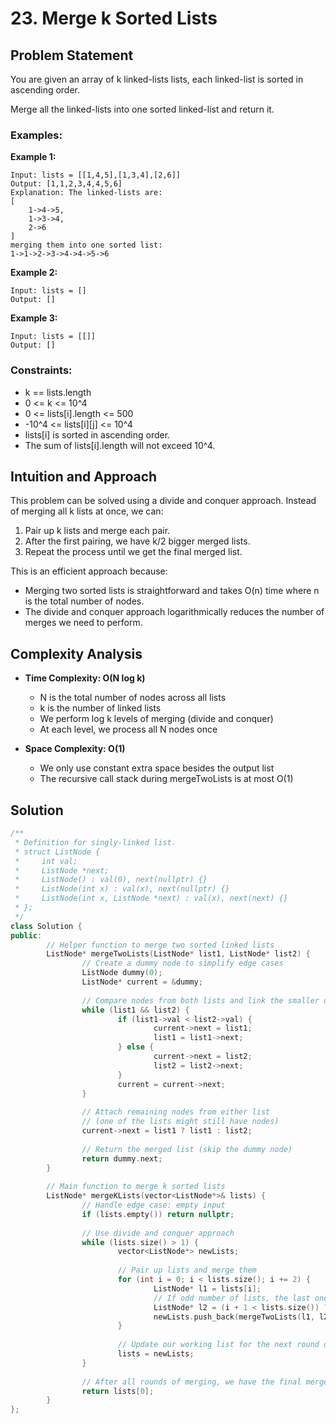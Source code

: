 # 23. Merge k Sorted Lists
## Problem Statement

You are given an array of k linked-lists lists, each linked-list is sorted in ascending order.

Merge all the linked-lists into one sorted linked-list and return it.

### Examples:

**Example 1:**
```
Input: lists = [[1,4,5],[1,3,4],[2,6]]
Output: [1,1,2,3,4,4,5,6]
Explanation: The linked-lists are:
[
    1->4->5,
    1->3->4,
    2->6
]
merging them into one sorted list:
1->1->2->3->4->4->5->6
```

**Example 2:**
```
Input: lists = []
Output: []
```

**Example 3:**
```
Input: lists = [[]]
Output: []
```

### Constraints:
- k == lists.length
- 0 <= k <= 10^4
- 0 <= lists[i].length <= 500
- -10^4 <= lists[i][j] <= 10^4
- lists[i] is sorted in ascending order.
- The sum of lists[i].length will not exceed 10^4.

## Intuition and Approach

This problem can be solved using a divide and conquer approach. Instead of merging all k lists at once, we can:

1. Pair up k lists and merge each pair.
2. After the first pairing, we have k/2 bigger merged lists.
3. Repeat the process until we get the final merged list.

This is an efficient approach because:
- Merging two sorted lists is straightforward and takes O(n) time where n is the total number of nodes.
- The divide and conquer approach logarithmically reduces the number of merges we need to perform.

## Complexity Analysis

- **Time Complexity: O(N log k)**
    - N is the total number of nodes across all lists
    - k is the number of linked lists
    - We perform log k levels of merging (divide and conquer)
    - At each level, we process all N nodes once

- **Space Complexity: O(1)**
    - We only use constant extra space besides the output list
    - The recursive call stack during mergeTwoLists is at most O(1)

## Solution

```cpp
/**
 * Definition for singly-linked list.
 * struct ListNode {
 *     int val;
 *     ListNode *next;
 *     ListNode() : val(0), next(nullptr) {}
 *     ListNode(int x) : val(x), next(nullptr) {}
 *     ListNode(int x, ListNode *next) : val(x), next(next) {}
 * };
 */
class Solution {
public:
        // Helper function to merge two sorted linked lists
        ListNode* mergeTwoLists(ListNode* list1, ListNode* list2) {
                // Create a dummy node to simplify edge cases
                ListNode dummy(0);
                ListNode* current = &dummy;
                
                // Compare nodes from both lists and link the smaller one
                while (list1 && list2) {
                        if (list1->val < list2->val) {
                                current->next = list1;
                                list1 = list1->next;
                        } else {
                                current->next = list2;
                                list2 = list2->next;
                        }
                        current = current->next;
                }
                
                // Attach remaining nodes from either list
                // (one of the lists might still have nodes)
                current->next = list1 ? list1 : list2;
                
                // Return the merged list (skip the dummy node)
                return dummy.next;
        }
        
        // Main function to merge k sorted lists
        ListNode* mergeKLists(vector<ListNode*>& lists) {
                // Handle edge case: empty input
                if (lists.empty()) return nullptr;
                
                // Use divide and conquer approach
                while (lists.size() > 1) {
                        vector<ListNode*> newLists;
                        
                        // Pair up lists and merge them
                        for (int i = 0; i < lists.size(); i += 2) {
                                ListNode* l1 = lists[i];
                                // If odd number of lists, the last one might not have a pair
                                ListNode* l2 = (i + 1 < lists.size()) ? lists[i + 1] : nullptr;
                                newLists.push_back(mergeTwoLists(l1, l2));
                        }
                        
                        // Update our working list for the next round of merging
                        lists = newLists;
                }
                
                // After all rounds of merging, we have the final merged list
                return lists[0];
        }
};
```
